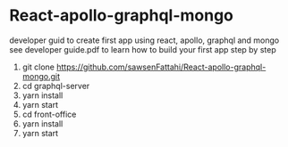 # React-apollo-graphql-mongo
developer guid to create first app using react, apollo, graphql and mongo
see developer guide.pdf to learn how to build your first app step by step
1. git clone https://github.com/sawsenFattahi/React-apollo-graphql-mongo.git
2. cd graphql-server 
3. yarn install
4. yarn start
5. cd front-office
6. yarn install
7. yarn start
